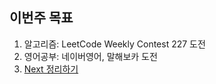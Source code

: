 ## 이번주 목표

1. 알고리즘: LeetCode Weekly Contest 227 도전
2. 영어공부: 네이버영어, 말해보카 도전
3. [Next 정리하기](https://github.com/Road-of-CODEr/we-hate-js/pull/32)
